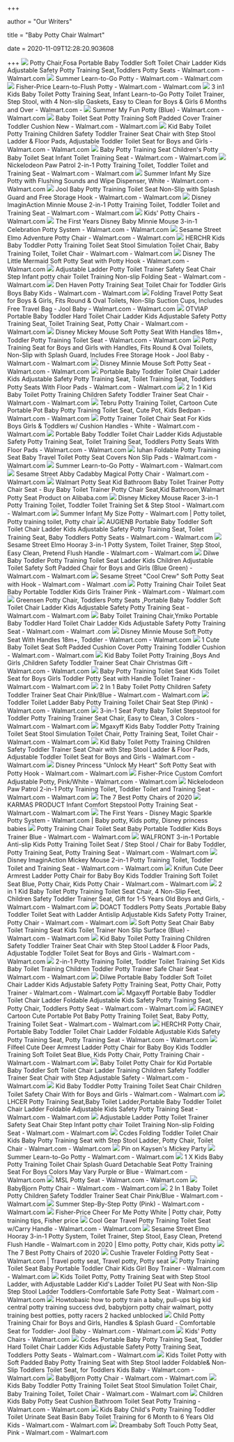 +++
        
author = "Our Writers"
        
title = "Baby Potty Chair Walmart"
        
date = 2020-11-09T12:28:20.903608
        
+++
[ ![](https://i5.walmartimages.com/asr/57dac086-796e-41e3-ac62-49c67a8c7621.b5c6cb14ee45d8426e1c8cf79f484be4.jpeg?odnWidth=612&odnHeight=612&odnBg=ffffff)](https://i5.walmartimages.com/asr/57dac086-796e-41e3-ac62-49c67a8c7621.b5c6cb14ee45d8426e1c8cf79f484be4.jpeg?odnWidth=612&odnHeight=612&odnBg=ffffff) Potty Chair,Fosa Portable Baby Toddler Soft Toilet Chair Ladder Kids  Adjustable Safety Potty Training Seat,Toddlers Potty Seats - Walmart.com -  Walmart.com
[ ![](https://i5.walmartimages.com/asr/b410a325-61c8-41f8-b576-f125e9fad454_1.d53d59dd34bf51ea0b1fe1ab61061a94.jpeg)](https://i5.walmartimages.com/asr/b410a325-61c8-41f8-b576-f125e9fad454_1.d53d59dd34bf51ea0b1fe1ab61061a94.jpeg) Summer Learn-to-Go Potty - Walmart.com - Walmart.com
[ ![](https://i5.walmartimages.com/asr/216ff160-6033-4f3d-9392-3820b4ca3ff2_1.07785a408d8f1813b451944ab60cf23f.jpeg?odnWidth=612&odnHeight=612&odnBg=ffffff)](https://i5.walmartimages.com/asr/216ff160-6033-4f3d-9392-3820b4ca3ff2_1.07785a408d8f1813b451944ab60cf23f.jpeg?odnWidth=612&odnHeight=612&odnBg=ffffff) Fisher-Price Learn-to-Flush Potty - Walmart.com - Walmart.com
[ ![](https://i5.walmartimages.com/asr/945343bc-c7cb-464d-9521-54e132b8a1cf.99b173005c0e2371b19b9b808b793a68.jpeg?odnWidth=612&odnHeight=612&odnBg=ffffff)](https://i5.walmartimages.com/asr/945343bc-c7cb-464d-9521-54e132b8a1cf.99b173005c0e2371b19b9b808b793a68.jpeg?odnWidth=612&odnHeight=612&odnBg=ffffff) 3 in1 Kids Baby Toilet Potty Training Seat, Infant Learn-to-Go Potty Toilet  Trainer, Step Stool, with 4 Non-slip Gaskets, Easy to Clean for Boys &  Girls 6 Months and Over - Walmart.com -
[ ![](https://i5.walmartimages.com/asr/05291a21-2f57-4e6c-b819-94dd765cbfef_1.b294d3f00780a30c6b8e914b8bdfb282.jpeg?odnWidth=612&odnHeight=612&odnBg=ffffff)](https://i5.walmartimages.com/asr/05291a21-2f57-4e6c-b819-94dd765cbfef_1.b294d3f00780a30c6b8e914b8bdfb282.jpeg?odnWidth=612&odnHeight=612&odnBg=ffffff) Summer My Fun Potty (Blue) - Walmart.com - Walmart.com
[ ![](https://i5.walmartimages.com/asr/79fa542e-eaca-4124-9358-3272934cde65_1.87a489b0d7ee31c034b4364cf3a15c12.jpeg)](https://i5.walmartimages.com/asr/79fa542e-eaca-4124-9358-3272934cde65_1.87a489b0d7ee31c034b4364cf3a15c12.jpeg) Baby Toilet Seat Potty Training Soft Padded Cover Trainer Toddler Cushion  New - Walmart.com - Walmart.com
[ ![](https://i5.walmartimages.com/asr/29616dfe-fe68-44fa-8192-481422cae4d9_1.fffaa58fb8758fea3f0e34649f342b60.jpeg?odnWidth=612&odnHeight=612&odnBg=ffffff)](https://i5.walmartimages.com/asr/29616dfe-fe68-44fa-8192-481422cae4d9_1.fffaa58fb8758fea3f0e34649f342b60.jpeg?odnWidth=612&odnHeight=612&odnBg=ffffff) Kid Baby Toilet Potty Training Children Safety Toddler Trainer Seat Chair  with Step Stool Ladder & Floor Pads, Adjustable Toddler Toilet Seat for  Boys and Girls - Walmart.com - Walmart.com
[ ![](https://i5.walmartimages.com/asr/f77e1108-4c3d-42c6-8424-fd8854c3edd5.925c6628179f7addc4736f4595aeae96.jpeg?odnWidth=612&odnHeight=612&odnBg=ffffff)](https://i5.walmartimages.com/asr/f77e1108-4c3d-42c6-8424-fd8854c3edd5.925c6628179f7addc4736f4595aeae96.jpeg?odnWidth=612&odnHeight=612&odnBg=ffffff) Baby Potty Training Seat Children's Potty Baby Toilet Seat Infant Toilet  Training Seat - Walmart.com - Walmart.com
[ ![](https://i5.walmartimages.com/asr/ed14d101-de65-457a-a4e4-65a4502d40e8_1.22098beedb43d7e447df70edf7942118.jpeg)](https://i5.walmartimages.com/asr/ed14d101-de65-457a-a4e4-65a4502d40e8_1.22098beedb43d7e447df70edf7942118.jpeg) Nickelodeon Paw Patrol 2-in-1 Potty Training Toilet, Toddler Toilet and  Training Seat - Walmart.com - Walmart.com
[ ![](https://i5.walmartimages.com/asr/932da55b-8fd0-4be9-8d6c-f04a411410db_1.84191475f1480756eec2ca476393c94a.jpeg?odnWidth=612&odnHeight=612&odnBg=ffffff)](https://i5.walmartimages.com/asr/932da55b-8fd0-4be9-8d6c-f04a411410db_1.84191475f1480756eec2ca476393c94a.jpeg?odnWidth=612&odnHeight=612&odnBg=ffffff) Summer Infant My Size Potty with Flushing Sounds and Wipe Dispenser, White  - Walmart.com - Walmart.com
[ ![](https://i5.walmartimages.com/asr/674fbd26-4c2e-4d14-88b9-c334680c54dd_1.7f5f1a8cf70196fff5b0f63d571314d1.jpeg)](https://i5.walmartimages.com/asr/674fbd26-4c2e-4d14-88b9-c334680c54dd_1.7f5f1a8cf70196fff5b0f63d571314d1.jpeg) Jool Baby Potty Training Toilet Seat Non-Slip with Splash Guard and Free  Storage Hook - Walmart.com - Walmart.com
[ ![](https://i5.walmartimages.com/asr/09a6e876-98a8-4e67-af77-5d5103bb5dd0_1.4439dc19659bde277d3853760f4c412f.jpeg)](https://i5.walmartimages.com/asr/09a6e876-98a8-4e67-af77-5d5103bb5dd0_1.4439dc19659bde277d3853760f4c412f.jpeg) Disney ImaginAction Minnie Mouse 2-in-1 Potty Training Toilet, Toddler  Toilet and Training Seat - Walmart.com - Walmart.com
[ ![](https://i5.walmartimages.com/asr/d63029f4-70a4-493c-98b6-0a827350c7ae_1.25e691b0a7ad2dcfe9de1609cef8f404.jpeg)](https://i5.walmartimages.com/asr/d63029f4-70a4-493c-98b6-0a827350c7ae_1.25e691b0a7ad2dcfe9de1609cef8f404.jpeg) Kids' Potty Chairs - Walmart.com
[ ![](https://i5.walmartimages.com/asr/ce0d9b71-9a0d-45e1-ad0e-2413577868a5_1.0e4b4f3fb6ef9f55e1f5049b53976498.jpeg)](https://i5.walmartimages.com/asr/ce0d9b71-9a0d-45e1-ad0e-2413577868a5_1.0e4b4f3fb6ef9f55e1f5049b53976498.jpeg) The First Years Disney Baby Minnie Mouse 3-in-1 Celebration Potty System -  Walmart.com - Walmart.com
[ ![](https://i5.walmartimages.com/asr/5fe35fad-3035-4843-bf0b-926a3f8aff78_1.7b9a73c4982c418123310e116d762fb9.jpeg?odnWidth=612&odnHeight=612&odnBg=ffffff)](https://i5.walmartimages.com/asr/5fe35fad-3035-4843-bf0b-926a3f8aff78_1.7b9a73c4982c418123310e116d762fb9.jpeg?odnWidth=612&odnHeight=612&odnBg=ffffff) Sesame Street Elmo Adventure Potty Chair - Walmart.com - Walmart.com
[ ![](https://i5.walmartimages.com/asr/c212383e-62dc-4957-9e7a-9b17c8d47fe5_1.32ab81281283fb2fc1f9ea6813491cbe.jpeg?odnWidth=612&odnHeight=612&odnBg=ffffff)](https://i5.walmartimages.com/asr/c212383e-62dc-4957-9e7a-9b17c8d47fe5_1.32ab81281283fb2fc1f9ea6813491cbe.jpeg?odnWidth=612&odnHeight=612&odnBg=ffffff) HERCHR Kids Baby Toddler Potty Training Toilet Seat Stool Simulation Toilet  Chair, Baby Training Toilet, Toilet Chair - Walmart.com - Walmart.com
[ ![](https://i5.walmartimages.com/asr/b9dcccb5-0403-4b4d-9fcd-cc28da8d5866_1.27c6ff7f427cefdc3070f6c49198f42d.jpeg)](https://i5.walmartimages.com/asr/b9dcccb5-0403-4b4d-9fcd-cc28da8d5866_1.27c6ff7f427cefdc3070f6c49198f42d.jpeg) Disney The Little Mermaid Soft Potty Seat with Potty Hook - Walmart.com -  Walmart.com
[ ![](https://i5.walmartimages.com/asr/1c22815e-1143-4738-a211-18e13ca8da93_1.12e1b3ea980f18048859a0c4accf6113.jpeg?odnWidth=612&odnHeight=612&odnBg=ffffff)](https://i5.walmartimages.com/asr/1c22815e-1143-4738-a211-18e13ca8da93_1.12e1b3ea980f18048859a0c4accf6113.jpeg?odnWidth=612&odnHeight=612&odnBg=ffffff) Adjustable Ladder Potty Toilet Trainer Safety Seat Chair Step Infant potty  chair Toilet Training Non-slip Folding Seat - Walmart.com - Walmart.com
[ ![](https://i5.walmartimages.com/asr/e52fac58-b868-4bdf-940d-5a073f583ffe_1.cd53acb56c1de7241c24fb5871952688.jpeg)](https://i5.walmartimages.com/asr/e52fac58-b868-4bdf-940d-5a073f583ffe_1.cd53acb56c1de7241c24fb5871952688.jpeg) Den Haven Potty Training Seat Toilet Chair for Toddler Girls Boys Baby Kids  - Walmart.com - Walmart.com
[ ![](https://i5.walmartimages.com/asr/d601482b-505e-4d03-96d5-2c9477900cc7.e24ff7c7f376eeef2dfe5c534db2b020.jpeg?odnWidth=612&odnHeight=612&odnBg=ffffff)](https://i5.walmartimages.com/asr/d601482b-505e-4d03-96d5-2c9477900cc7.e24ff7c7f376eeef2dfe5c534db2b020.jpeg?odnWidth=612&odnHeight=612&odnBg=ffffff) Folding Travel Potty Seat for Boys & Girls, Fits Round & Oval Toilets,  Non-Slip Suction Cups, Includes Free Travel Bag - Jool Baby - Walmart.com -  Walmart.com
[ ![](https://i5.walmartimages.com/asr/6418057b-4151-4bb8-9c8d-cf113412747b_1.ac53a3711f0b70a5b55ea7ae8c6e2c45.jpeg?odnWidth=612&odnHeight=612&odnBg=ffffff)](https://i5.walmartimages.com/asr/6418057b-4151-4bb8-9c8d-cf113412747b_1.ac53a3711f0b70a5b55ea7ae8c6e2c45.jpeg?odnWidth=612&odnHeight=612&odnBg=ffffff) OTVIAP Portable Baby Toddler Hard Toilet Chair Ladder Kids Adjustable  Safety Potty Training Seat, Toilet Training Seat, Potty Chair - Walmart.com  - Walmart.com
[ ![](https://i5.walmartimages.com/asr/39f05865-f998-4cb0-bfb8-ddce7112989f_1.ae85a987f22ee34365d2689466b843e0.jpeg?odnWidth=612&odnHeight=612&odnBg=ffffff)](https://i5.walmartimages.com/asr/39f05865-f998-4cb0-bfb8-ddce7112989f_1.ae85a987f22ee34365d2689466b843e0.jpeg?odnWidth=612&odnHeight=612&odnBg=ffffff) Disney Mickey Mouse Soft Potty Seat With Handles 18m+, Toddler Potty  Training Toilet Seat - Walmart.com - Walmart.com
[ ![](https://i5.walmartimages.com/asr/b9703b33-2a66-43a9-acb4-c8b50782697c_1.7604ed6c3cea11747fdf2f89eaa383d6.jpeg?odnWidth=612&odnHeight=612&odnBg=ffffff)](https://i5.walmartimages.com/asr/b9703b33-2a66-43a9-acb4-c8b50782697c_1.7604ed6c3cea11747fdf2f89eaa383d6.jpeg?odnWidth=612&odnHeight=612&odnBg=ffffff) Potty Training Seat for Boys and Girls with Handles, Fits Round & Oval  Toilets, Non-Slip with Splash Guard, Includes Free Storage Hook - Jool Baby  - Walmart.com - Walmart.com
[ ![](https://i5.walmartimages.com/asr/0ce34dd6-18b3-4878-8faf-8320ec384cef_1.8307b0ef79c5462e528569f21b16c659.jpeg)](https://i5.walmartimages.com/asr/0ce34dd6-18b3-4878-8faf-8320ec384cef_1.8307b0ef79c5462e528569f21b16c659.jpeg) Disney Minnie Mouse Soft Potty Seat - Walmart.com - Walmart.com
[ ![](https://i5.walmartimages.com/asr/d0a1acbd-f4e6-4531-94a3-cc59e957ddf2_1.9ed8951f8a58e5cd5642f316f57aa3c1.jpeg?odnWidth=612&odnHeight=612&odnBg=ffffff)](https://i5.walmartimages.com/asr/d0a1acbd-f4e6-4531-94a3-cc59e957ddf2_1.9ed8951f8a58e5cd5642f316f57aa3c1.jpeg?odnWidth=612&odnHeight=612&odnBg=ffffff) Portable Baby Toddler Toilet Chair Ladder Kids Adjustable Safety Potty  Training Seat, Toilet Training Seat, Toddlers Potty Seats With Floor Pads -  Walmart.com - Walmart.com
[ ![](https://i5.walmartimages.com/asr/be5fe8d1-d75c-4a84-be56-b4b03f4362a3_1.edbced1b55dbea3c5bb8e78e51ecf443.jpeg?odnWidth=612&odnHeight=612&odnBg=ffffff)](https://i5.walmartimages.com/asr/be5fe8d1-d75c-4a84-be56-b4b03f4362a3_1.edbced1b55dbea3c5bb8e78e51ecf443.jpeg?odnWidth=612&odnHeight=612&odnBg=ffffff) 2 In 1 Kid Baby Toilet Potty Training Children Safety Toddler Trainer Seat  Chair - Walmart.com - Walmart.com
[ ![](https://i5.walmartimages.com/asr/e067022a-1656-4b4d-a91c-b9f232642db5_1.16707ef0d5fd88134b6bc89e4db2ee48.jpeg?odnWidth=612&odnHeight=612&odnBg=ffffff)](https://i5.walmartimages.com/asr/e067022a-1656-4b4d-a91c-b9f232642db5_1.16707ef0d5fd88134b6bc89e4db2ee48.jpeg?odnWidth=612&odnHeight=612&odnBg=ffffff) Tebru Potty Training Toilet, Cartoon Cute Portable Pot Baby Potty Training Toilet  Seat, Cute Pot, Kids Bedpan - Walmart.com - Walmart.com
[ ![](https://i5.walmartimages.com/asr/ee30cb12-aded-4287-8d57-427f7c8aa9d5_1.bc47bab95ec39224356ca87665329f64.jpeg?odnWidth=612&odnHeight=612&odnBg=ffffff)](https://i5.walmartimages.com/asr/ee30cb12-aded-4287-8d57-427f7c8aa9d5_1.bc47bab95ec39224356ca87665329f64.jpeg?odnWidth=612&odnHeight=612&odnBg=ffffff) Potty Trainer Toilet Chair Seat For Kids Boys Girls & Toddlers w/ Cushion  Handles - White - Walmart.com - Walmart.com
[ ![](https://i5.walmartimages.com/asr/fae61604-cf74-4527-8259-6c95af105c17_1.dad575d06681b3b2e0d76279d73c200b.jpeg?odnWidth=612&odnHeight=612&odnBg=ffffff)](https://i5.walmartimages.com/asr/fae61604-cf74-4527-8259-6c95af105c17_1.dad575d06681b3b2e0d76279d73c200b.jpeg?odnWidth=612&odnHeight=612&odnBg=ffffff) Portable Baby Toddler Toilet Chair Ladder Kids Adjustable Safety Potty  Training Seat, Toilet Training Seat, Toddlers Potty Seats With Floor Pads -  Walmart.com - Walmart.com
[ ![](https://i5.walmartimages.com/asr/feeb523f-245b-4574-bb3b-db67e201ca53_1.5e3cea02287a831e1c506ca070f3f44d.jpeg?odnWidth=450&odnHeight=450&odnBg=ffffff)](https://i5.walmartimages.com/asr/feeb523f-245b-4574-bb3b-db67e201ca53_1.5e3cea02287a831e1c506ca070f3f44d.jpeg?odnWidth=450&odnHeight=450&odnBg=ffffff) Iuhan Foldable Potty Training Seat Baby Travel Toilet Potty Seat Covers Non  Slip Pads - Walmart.com - Walmart.com
[ ![](https://i5.walmartimages.com/asr/8e7d1c29-8311-4ee9-a108-65afdc1bd23a_1.492e842bf81a35f496300466daf8fb1b.jpeg)](https://i5.walmartimages.com/asr/8e7d1c29-8311-4ee9-a108-65afdc1bd23a_1.492e842bf81a35f496300466daf8fb1b.jpeg) Summer Learn-to-Go Potty - Walmart.com - Walmart.com
[ ![](https://i5.walmartimages.com/asr/ed7a9083-92cf-42a7-abac-88e69d2c22c0_1.77ab9e2e6b9d8394506deb442af11c2c.jpeg?odnWidth=612&odnHeight=612&odnBg=ffffff)](https://i5.walmartimages.com/asr/ed7a9083-92cf-42a7-abac-88e69d2c22c0_1.77ab9e2e6b9d8394506deb442af11c2c.jpeg?odnWidth=612&odnHeight=612&odnBg=ffffff) Sesame Street Abby Cadabby Magical Potty Chair - Walmart.com - Walmart.com
[ ![](https://sc02.alicdn.com/kf/HTB1h6JEAN9YBuNjy0Ffq6xIsVXai.jpg_350x350.jpg)](https://sc02.alicdn.com/kf/HTB1h6JEAN9YBuNjy0Ffq6xIsVXai.jpg_350x350.jpg) Walmart Potty Seat Kid Bathroom Baby Toilet Trainer Potty Chair Seat - Buy Baby  Toilet Trainer Potty Chair Seat,Kid Bathroom,Walmart Potty Seat Product on  Alibaba.com
[ ![](https://i5.walmartimages.com/asr/d36744c4-1678-4548-9e50-e9180012e05d_1.1867b6c133c5e5c9faf71509e2539631.jpeg)](https://i5.walmartimages.com/asr/d36744c4-1678-4548-9e50-e9180012e05d_1.1867b6c133c5e5c9faf71509e2539631.jpeg) Disney Mickey Mouse Racer 3-in-1 Potty Training Toilet, Toddler Toilet  Training Set & Step Stool - Walmart.com - Walmart.com
[ ![](https://i.pinimg.com/originals/ac/76/3b/ac763bb7f5bc5f3ec43633fd33c86118.jpg)](https://i.pinimg.com/originals/ac/76/3b/ac763bb7f5bc5f3ec43633fd33c86118.jpg) Summer Infant My Size Potty - Walmart.com | Potty toilet, Potty training  toilet, Potty chair
[ ![](https://i5.walmartimages.com/asr/5a1750ec-7f23-406f-af5b-e94e793911f6_1.1736eaa41457dc400bc63ebc36714bec.jpeg?odnWidth=612&odnHeight=612&odnBg=ffffff)](https://i5.walmartimages.com/asr/5a1750ec-7f23-406f-af5b-e94e793911f6_1.1736eaa41457dc400bc63ebc36714bec.jpeg?odnWidth=612&odnHeight=612&odnBg=ffffff) AUGIENB Portable Baby Toddler Soft Toilet Chair Ladder Kids Adjustable  Safety Potty Training Seat, Toilet Training Seat, Baby Toddlers Potty Seats  - Walmart.com - Walmart.com
[ ![](https://i5.walmartimages.com/asr/51980d94-4118-428b-afb3-7a24cc049f00.0823f2e64867caa2be14a257e8b7bc73.jpeg?odnWidth=612&odnHeight=612&odnBg=ffffff)](https://i5.walmartimages.com/asr/51980d94-4118-428b-afb3-7a24cc049f00.0823f2e64867caa2be14a257e8b7bc73.jpeg?odnWidth=612&odnHeight=612&odnBg=ffffff) Sesame Street Elmo Hooray 3-in-1 Potty System, Toilet Trainer, Step Stool,  Easy Clean, Pretend Flush Handle - Walmart.com - Walmart.com
[ ![](https://i5.walmartimages.com/asr/9f89a0b3-12b6-419f-9ea8-df385c97549f_1.36f53a08c493eeb22bb33603ac8ba06f.jpeg?odnWidth=612&odnHeight=612&odnBg=ffffff)](https://i5.walmartimages.com/asr/9f89a0b3-12b6-419f-9ea8-df385c97549f_1.36f53a08c493eeb22bb33603ac8ba06f.jpeg?odnWidth=612&odnHeight=612&odnBg=ffffff) Dilwe Baby Toddler Potty Training Toilet Seat Ladder Kids Children  Adjustable Toilet Safety Soft Padded Chair for Boys and Girls (Blue Green)  - Walmart.com - Walmart.com
[ ![](https://i5.walmartimages.com/asr/607a4092-6454-4459-9178-7b5e931cbb83_1.3922205f0e33b100eaacd14de438d870.jpeg)](https://i5.walmartimages.com/asr/607a4092-6454-4459-9178-7b5e931cbb83_1.3922205f0e33b100eaacd14de438d870.jpeg) Sesame Street "Cool Crew" Soft Potty Seat with Hook - Walmart.com - Walmart .com
[ ![](https://i5.walmartimages.com/asr/9444bfb6-d236-44f9-86e6-303cc2672d12.c81cd559bc8a075e9a5733e1b02be848.jpeg?odnWidth=612&odnHeight=612&odnBg=ffffff)](https://i5.walmartimages.com/asr/9444bfb6-d236-44f9-86e6-303cc2672d12.c81cd559bc8a075e9a5733e1b02be848.jpeg?odnWidth=612&odnHeight=612&odnBg=ffffff) Potty Training Chair Toilet Seat Baby Portable Toddler Kids Girls Trainer  Pink - Walmart.com - Walmart.com
[ ![](https://i5.walmartimages.com/asr/fed1959d-5c45-4c9d-9980-739988178b91_1.1f1c68c7f952a13143ea1d9a5b746d64.jpeg?odnWidth=612&odnHeight=612&odnBg=ffffff)](https://i5.walmartimages.com/asr/fed1959d-5c45-4c9d-9980-739988178b91_1.1f1c68c7f952a13143ea1d9a5b746d64.jpeg?odnWidth=612&odnHeight=612&odnBg=ffffff) Greensen Potty Chair, Toddlers Potty Seats ,Portable Baby Toddler Soft Toilet  Chair Ladder Kids Adjustable Safety Potty Training Seat - Walmart.com -  Walmart.com
[ ![](https://i5.walmartimages.com/asr/7b67a533-894c-49fa-84e7-a6932f575bcb_1.33e0aa459abc2e094fed837cc9aae258.jpeg?odnWidth=612&odnHeight=612&odnBg=ffffff)](https://i5.walmartimages.com/asr/7b67a533-894c-49fa-84e7-a6932f575bcb_1.33e0aa459abc2e094fed837cc9aae258.jpeg?odnWidth=612&odnHeight=612&odnBg=ffffff) Baby Toilet Training Chair,Ymiko Portable Baby Toddler Hard Toilet Chair  Ladder Kids Adjustable Safety Potty Training Seat - Walmart.com - Walmart .com
[ ![](https://i5.walmartimages.com/asr/09d50612-2657-417b-9d35-7d8f42636dc8_1.1c71368b25be436e118875dffdc11754.jpeg?odnWidth=612&odnHeight=612&odnBg=ffffff)](https://i5.walmartimages.com/asr/09d50612-2657-417b-9d35-7d8f42636dc8_1.1c71368b25be436e118875dffdc11754.jpeg?odnWidth=612&odnHeight=612&odnBg=ffffff) Disney Minnie Mouse Soft Potty Seat With Handles 18m+, Toddler - Walmart.com  - Walmart.com
[ ![](https://i5.walmartimages.com/asr/101407e9-8008-4136-9fb3-65a3e1a039ed.8345da0a31a64cd0f3eb1cbec60e03d4.jpeg?odnWidth=612&odnHeight=612&odnBg=ffffff)](https://i5.walmartimages.com/asr/101407e9-8008-4136-9fb3-65a3e1a039ed.8345da0a31a64cd0f3eb1cbec60e03d4.jpeg?odnWidth=612&odnHeight=612&odnBg=ffffff) 1 Cute Baby Toilet Seat Soft Padded Cushion Cover Potty Training Toddler  Cushion - Walmart.com - Walmart.com
[ ![](https://i5.walmartimages.com/asr/bfdd51b7-fa5e-4f57-ac58-852826443665.fb281baf60be966ed97dc945f48a1067.jpeg?odnWidth=612&odnHeight=612&odnBg=ffffff)](https://i5.walmartimages.com/asr/bfdd51b7-fa5e-4f57-ac58-852826443665.fb281baf60be966ed97dc945f48a1067.jpeg?odnWidth=612&odnHeight=612&odnBg=ffffff) Kid Baby Toilet Potty Training ,Boys And Girls ,Children Safety Toddler  Trainer Seat Chair Christmas Gift - Walmart.com - Walmart.com
[ ![](https://i5.walmartimages.com/asr/51c9171b-c7c3-4614-84d1-fc82e35496a6.f4593ade1c6ade51ef361d74da752167.jpeg?odnWidth=612&odnHeight=612&odnBg=ffffff)](https://i5.walmartimages.com/asr/51c9171b-c7c3-4614-84d1-fc82e35496a6.f4593ade1c6ade51ef361d74da752167.jpeg?odnWidth=612&odnHeight=612&odnBg=ffffff) Baby Potty Training Toilet Seat Kids Toilet Seat for Boys Girls Toddler Potty  Seat with Handle Toilet Trainer - Walmart.com - Walmart.com
[ ![](https://i5.walmartimages.com/asr/b8a23391-599b-40c8-830b-03b925701ed4_1.0777c1eac704f762399c4efc610e8ff6.jpeg)](https://i5.walmartimages.com/asr/b8a23391-599b-40c8-830b-03b925701ed4_1.0777c1eac704f762399c4efc610e8ff6.jpeg) 2 In 1 Baby Toilet Potty Children Safety Toddler Trainer Seat Chair  Pink/Blue - Walmart.com - Walmart.com
[ ![](https://i5.walmartimages.com/asr/d8d225c0-4ae7-40ce-82d1-1fd64613090a_1.1fe1fd3cf125b5090dc354958cf95b30.jpeg?odnWidth=612&odnHeight=612&odnBg=ffffff)](https://i5.walmartimages.com/asr/d8d225c0-4ae7-40ce-82d1-1fd64613090a_1.1fe1fd3cf125b5090dc354958cf95b30.jpeg?odnWidth=612&odnHeight=612&odnBg=ffffff) Toddler Toilet Ladder Baby Potty Training Toilet Chair Seat Step (Pink) -  Walmart.com - Walmart.com
[ ![](https://i5.walmartimages.com/asr/b6482725-b74b-4c27-918f-e1ea8601fd27.823fd042097ef122ad1141e26085fbfe.jpeg?odnWidth=612&odnHeight=612&odnBg=ffffff)](https://i5.walmartimages.com/asr/b6482725-b74b-4c27-918f-e1ea8601fd27.823fd042097ef122ad1141e26085fbfe.jpeg?odnWidth=612&odnHeight=612&odnBg=ffffff) 3-in-1 Seat Potty Baby Toilet Stepstool for Toddler Potty Training Trainer Seat  Chair, Easy to Clean, 3 Colors - Walmart.com - Walmart.com
[ ![](https://i5.walmartimages.com/asr/8830e89c-7d20-484f-a8af-ea6354aa3562_1.677674d666587a6d4f80612aae7820d6.jpeg?odnWidth=612&odnHeight=612&odnBg=ffffff)](https://i5.walmartimages.com/asr/8830e89c-7d20-484f-a8af-ea6354aa3562_1.677674d666587a6d4f80612aae7820d6.jpeg?odnWidth=612&odnHeight=612&odnBg=ffffff) Mgaxyff Kids Baby Toddler Potty Training Toilet Seat Stool Simulation Toilet  Chair, Potty Training Seat, Toilet Chair - Walmart.com - Walmart.com
[ ![](https://i5.walmartimages.com/asr/3a475b33-af0d-435c-870a-52b90eda2a1a.526265bd89f7bb43cc75ec043d8d6341.jpeg?odnWidth=612&odnHeight=612&odnBg=ffffff)](https://i5.walmartimages.com/asr/3a475b33-af0d-435c-870a-52b90eda2a1a.526265bd89f7bb43cc75ec043d8d6341.jpeg?odnWidth=612&odnHeight=612&odnBg=ffffff) Kid Baby Toilet Potty Training Children Safety Toddler Trainer Seat Chair  with Step Stool Ladder & Floor Pads, Adjustable Toddler Toilet Seat for  Boys and Girls - Walmart.com - Walmart.com
[ ![](https://i5.walmartimages.com/asr/b4ce28e0-51e5-4718-918f-6054b73b55d0_1.1997fffee69b0b905b3c1727ccfc74cf.jpeg?odnWidth=612&odnHeight=612&odnBg=ffffff)](https://i5.walmartimages.com/asr/b4ce28e0-51e5-4718-918f-6054b73b55d0_1.1997fffee69b0b905b3c1727ccfc74cf.jpeg?odnWidth=612&odnHeight=612&odnBg=ffffff) Disney Princess "Unlock My Heart" Soft Potty Seat with Potty Hook - Walmart.com  - Walmart.com
[ ![](https://i5.walmartimages.com/asr/c4824d08-3289-479d-9ed8-4b2654f668dd_1.ba2b4221bf48ff16e69988f94c136510.jpeg)](https://i5.walmartimages.com/asr/c4824d08-3289-479d-9ed8-4b2654f668dd_1.ba2b4221bf48ff16e69988f94c136510.jpeg) Fisher-Price Custom Comfort Adjustable Potty, Pink/White - Walmart.com -  Walmart.com
[ ![](https://i5.walmartimages.com/asr/5129de08-ef1a-486c-9d5b-384be7ec6e94_1.fceb592e2a3e5897afba515618a9a008.jpeg)](https://i5.walmartimages.com/asr/5129de08-ef1a-486c-9d5b-384be7ec6e94_1.fceb592e2a3e5897afba515618a9a008.jpeg) Nickelodeon Paw Patrol 2-in-1 Potty Training Toilet, Toddler Toilet and  Training Seat - Walmart.com - Walmart.com
[ ![](https://www.verywellfamily.com/thmb/BpRlHC2tRn192VuXxBPDgLd_Nck=/1500x1325/filters:no_upscale():max_bytes(150000):strip_icc()/Fisher-PriceLearn-to-FlushPotty-5b88374b46e0fb00256ad7cc.jpg)](https://www.verywellfamily.com/thmb/BpRlHC2tRn192VuXxBPDgLd_Nck=/1500x1325/filters:no_upscale():max_bytes(150000):strip_icc()/Fisher-PriceLearn-to-FlushPotty-5b88374b46e0fb00256ad7cc.jpg) The 7 Best Potty Chairs of 2020
[ ![](https://i5.walmartimages.com/asr/cb439160-c07f-490c-88c9-18b5275785b9_1.ef06f686f4c835dc895736d9557fe6d0.jpeg?odnWidth=612&odnHeight=612&odnBg=ffffff)](https://i5.walmartimages.com/asr/cb439160-c07f-490c-88c9-18b5275785b9_1.ef06f686f4c835dc895736d9557fe6d0.jpeg?odnWidth=612&odnHeight=612&odnBg=ffffff) KARMAS PRODUCT Infant Comfort Stepstool Potty Training Seat - Walmart.com -  Walmart.com
[ ![](https://i.pinimg.com/originals/b7/85/c7/b785c7fe9a3dbc3353fc45b750fe90c7.jpg)](https://i.pinimg.com/originals/b7/85/c7/b785c7fe9a3dbc3353fc45b750fe90c7.jpg) The First Years - Disney Magic Sparkle Potty System - Walmart.com | Baby  potty, Kids potty, Disney princess babies
[ ![](https://i5.walmartimages.com/asr/91a13b59-c13d-42f8-90d1-163947260e1e.0dd03aba22d815dee50cd09ff871af32.jpeg?odnWidth=612&odnHeight=612&odnBg=ffffff)](https://i5.walmartimages.com/asr/91a13b59-c13d-42f8-90d1-163947260e1e.0dd03aba22d815dee50cd09ff871af32.jpeg?odnWidth=612&odnHeight=612&odnBg=ffffff) Potty Training Chair Toilet Seat Baby Portable Toddler Kids Boys Trainer  Blue - Walmart.com - Walmart.com
[ ![](https://i5.walmartimages.com/asr/7a311ab7-4222-451e-bbba-2fbb49dd7211_1.c378c4114cd2e43184e15c09aa7546f1.jpeg?odnWidth=612&odnHeight=612&odnBg=ffffff)](https://i5.walmartimages.com/asr/7a311ab7-4222-451e-bbba-2fbb49dd7211_1.c378c4114cd2e43184e15c09aa7546f1.jpeg?odnWidth=612&odnHeight=612&odnBg=ffffff) WALFRONT 3-in-1 Portable Anti-slip Kids Potty Training Toilet Seat / Step  Stool / Chair for Baby Toddler, Potty Training Seat, Potty Training Seat -  Walmart.com - Walmart.com
[ ![](https://i5.walmartimages.com/asr/2cb31f40-ca46-495b-baed-e26d3c79d7f2_1.52ce8bedc129c1f5406acc631f01ab9e.jpeg?odnWidth=612&odnHeight=612&odnBg=ffffff)](https://i5.walmartimages.com/asr/2cb31f40-ca46-495b-baed-e26d3c79d7f2_1.52ce8bedc129c1f5406acc631f01ab9e.jpeg?odnWidth=612&odnHeight=612&odnBg=ffffff) Disney ImaginAction Mickey Mouse 2-in-1 Potty Training Toilet, Toddler  Toilet and Training Seat - Walmart.com - Walmart.com
[ ![](https://i5.walmartimages.com/asr/424b4d6b-12dc-448b-b3ff-926d86bef7f4_1.fefdab54f966b459d12d723a3a89f195.jpeg?odnWidth=612&odnHeight=612&odnBg=ffffff)](https://i5.walmartimages.com/asr/424b4d6b-12dc-448b-b3ff-926d86bef7f4_1.fefdab54f966b459d12d723a3a89f195.jpeg?odnWidth=612&odnHeight=612&odnBg=ffffff) Knifun Cute Deer Armrest Ladder Potty Chair for Baby Boy Kids Toddler  Training Soft Toilet Seat Blue, Potty Chair, Kids Potty Chair - Walmart.com  - Walmart.com
[ ![](https://i5.walmartimages.com/asr/6676c595-9f61-4430-a678-ebcdf71c39d1.a86c29f77bdf6ff710237e9b98dd140e.jpeg?odnWidth=612&odnHeight=612&odnBg=ffffff)](https://i5.walmartimages.com/asr/6676c595-9f61-4430-a678-ebcdf71c39d1.a86c29f77bdf6ff710237e9b98dd140e.jpeg?odnWidth=612&odnHeight=612&odnBg=ffffff) 2 in 1 Kid Baby Toilet Potty Training Toilet Seat Chair, 4 Non-Slip Feet,  Children Safety Toddler Trainer Seat, Gift for 1-5 Years Old Boys and  Girls, - Walmart.com - Walmart.com
[ ![](https://i5.walmartimages.com/asr/3f0b4b6a-66c2-4c83-be3e-aaf3f8c29bd7_1.2e8c2184131aa9f6c32af7e59278c28f.jpeg?odnWidth=612&odnHeight=612&odnBg=ffffff)](https://i5.walmartimages.com/asr/3f0b4b6a-66c2-4c83-be3e-aaf3f8c29bd7_1.2e8c2184131aa9f6c32af7e59278c28f.jpeg?odnWidth=612&odnHeight=612&odnBg=ffffff) DOACT Toddlers Potty Seats ,Portable Baby Toddler Toilet Seat with Ladder  Antislip Adjustable Kids Safety Potty Trainer, Potty Chair - Walmart.com -  Walmart.com
[ ![](https://i5.walmartimages.com/asr/cd76104a-8a2d-40f8-b715-a0f9b81501c3_1.f27a6242e98d9d758eac0d3cb521c3fe.jpeg?odnWidth=612&odnHeight=612&odnBg=ffffff)](https://i5.walmartimages.com/asr/cd76104a-8a2d-40f8-b715-a0f9b81501c3_1.f27a6242e98d9d758eac0d3cb521c3fe.jpeg?odnWidth=612&odnHeight=612&odnBg=ffffff) Soft Potty Seat Chair Baby Toilet Training Seat Kids Toilet Trainer Non  Slip Surface (Blue) - Walmart.com - Walmart.com
[ ![](https://i5.walmartimages.com/asr/27ed9dc6-67cf-4145-883f-0c59cef255cf.d7ed5d53a6aee01c8b67d97694f1bdf9.jpeg?odnWidth=612&odnHeight=612&odnBg=ffffff)](https://i5.walmartimages.com/asr/27ed9dc6-67cf-4145-883f-0c59cef255cf.d7ed5d53a6aee01c8b67d97694f1bdf9.jpeg?odnWidth=612&odnHeight=612&odnBg=ffffff) Kid Baby Toilet Potty Training Children Safety Toddler Trainer Seat Chair  with Step Stool Ladder & Floor Pads, Adjustable Toddler Toilet Seat for  Boys and Girls - Walmart.com - Walmart.com
[ ![](https://i5.walmartimages.com/asr/42ae5dee-6341-4914-bb3c-e5705469dacd_1.85cd84a5c5bebe1c35d6fe5ac171be0d.jpeg?odnWidth=612&odnHeight=612&odnBg=ffffff)](https://i5.walmartimages.com/asr/42ae5dee-6341-4914-bb3c-e5705469dacd_1.85cd84a5c5bebe1c35d6fe5ac171be0d.jpeg?odnWidth=612&odnHeight=612&odnBg=ffffff) 2-in-1 Potty Training Toilet, Toddler Toilet Training Set Kids Baby Toilet  Training Children Toddler Potty Trainer Safe Chair Seat - Walmart.com -  Walmart.com
[ ![](https://i5.walmartimages.com/asr/78e343d5-969a-41c0-bd4a-763d6e9882a2_1.27dde0e57a037b1f10d9b21d0873ec85.jpeg)](https://i5.walmartimages.com/asr/78e343d5-969a-41c0-bd4a-763d6e9882a2_1.27dde0e57a037b1f10d9b21d0873ec85.jpeg) Dilwe Portable Baby Toddler Soft Toilet Chair Ladder Kids Adjustable Safety  Potty Training Seat, Potty Chair, Potty Trainer - Walmart.com - Walmart.com
[ ![](https://i5.walmartimages.com/asr/c431ed45-9756-4a59-8676-2d9e59ac41b6_1.b27899d648bf2c88a3ab2be269778d6d.jpeg?odnWidth=612&odnHeight=612&odnBg=ffffff)](https://i5.walmartimages.com/asr/c431ed45-9756-4a59-8676-2d9e59ac41b6_1.b27899d648bf2c88a3ab2be269778d6d.jpeg?odnWidth=612&odnHeight=612&odnBg=ffffff) Mgaxyff Portable Baby Toddler Toilet Chair Ladder Foldable Adjustable Kids  Safety Potty Training Seat, Potty Chair, Toddlers Potty Seat - Walmart.com  - Walmart.com
[ ![](https://i5.walmartimages.com/asr/4b73d3f6-c9e5-4d89-bb7d-06c26ba8b3be_1.63ad78e46f0eff6e5a45093c7790d422.jpeg?odnWidth=612&odnHeight=612&odnBg=ffffff)](https://i5.walmartimages.com/asr/4b73d3f6-c9e5-4d89-bb7d-06c26ba8b3be_1.63ad78e46f0eff6e5a45093c7790d422.jpeg?odnWidth=612&odnHeight=612&odnBg=ffffff) FAGINEY Cartoon Cute Portable Pot Baby Potty Training Toilet Seat, Baby  Potty, Training Toilet Seat - Walmart.com - Walmart.com
[ ![](https://i5.walmartimages.com/asr/d6751062-e600-493a-b18b-b53b4534aec0_1.23ec56153828d70c40d37a255f36b827.jpeg?odnWidth=612&odnHeight=612&odnBg=ffffff)](https://i5.walmartimages.com/asr/d6751062-e600-493a-b18b-b53b4534aec0_1.23ec56153828d70c40d37a255f36b827.jpeg?odnWidth=612&odnHeight=612&odnBg=ffffff) HERCHR Potty Chair, Portable Baby Toddler Toilet Chair Ladder Foldable  Adjustable Kids Safety Potty Training Seat, Potty Training Seat - Walmart.com  - Walmart.com
[ ![](https://i5.walmartimages.com/asr/23939391-9ff0-4044-96f7-792b503da4e0_1.701306bccaf26f5351bf0b89b48c2285.jpeg?odnWidth=612&odnHeight=612&odnBg=ffffff)](https://i5.walmartimages.com/asr/23939391-9ff0-4044-96f7-792b503da4e0_1.701306bccaf26f5351bf0b89b48c2285.jpeg?odnWidth=612&odnHeight=612&odnBg=ffffff) Filfeel Cute Deer Armrest Ladder Potty Chair for Baby Boy Kids Toddler  Training Soft Toilet Seat Blue, Kids Potty Chair, Potty Training Chair -  Walmart.com - Walmart.com
[ ![](https://i5.walmartimages.com/asr/28b89618-340d-4738-88c2-b3ee0a767482.4640545a0adfeadc54a6cbcb3da62f93.jpeg?odnWidth=612&odnHeight=612&odnBg=ffffff)](https://i5.walmartimages.com/asr/28b89618-340d-4738-88c2-b3ee0a767482.4640545a0adfeadc54a6cbcb3da62f93.jpeg?odnWidth=612&odnHeight=612&odnBg=ffffff) Baby Toilet Potty Chair for Kid Portable Baby Toddler Soft Toilet Chair  Ladder Training Children Safety Toddler Trainer Seat Chair with Step  Adjustable Safety - Walmart.com - Walmart.com
[ ![](https://i5.walmartimages.com/asr/82072765-deb6-4c70-bb36-06b22eda8aa4.d86cb37f2ff9bc3529365f9b406c4e20.jpeg?odnWidth=612&odnHeight=612&odnBg=ffffff)](https://i5.walmartimages.com/asr/82072765-deb6-4c70-bb36-06b22eda8aa4.d86cb37f2ff9bc3529365f9b406c4e20.jpeg?odnWidth=612&odnHeight=612&odnBg=ffffff) Kid Baby Toddler Potty Training Toilet Seat Chair Children Toilet Safety  Chair With for Boys and Girls - Walmart.com - Walmart.com
[ ![](https://i5.walmartimages.com/asr/005d75e7-4bf3-49b8-87f5-1a6e572e7ea5_1.030ffeacb79254b4a4b7b8db08df030f.jpeg?odnWidth=612&odnHeight=612&odnBg=ffffff)](https://i5.walmartimages.com/asr/005d75e7-4bf3-49b8-87f5-1a6e572e7ea5_1.030ffeacb79254b4a4b7b8db08df030f.jpeg?odnWidth=612&odnHeight=612&odnBg=ffffff) LHCER Potty Training Seat,Baby Toilet Ladder,Portable Baby Toddler Toilet  Chair Ladder Foldable Adjustable Kids Safety Potty Training Seat - Walmart.com  - Walmart.com
[ ![](https://i5.walmartimages.com/asr/fac55822-c16a-4959-9839-2f3de93a83ed_1.2b1825a13dfefb38b4e37732a00a3634.jpeg?odnWidth=612&odnHeight=612&odnBg=ffffff)](https://i5.walmartimages.com/asr/fac55822-c16a-4959-9839-2f3de93a83ed_1.2b1825a13dfefb38b4e37732a00a3634.jpeg?odnWidth=612&odnHeight=612&odnBg=ffffff) Adjustable Ladder Potty Toilet Trainer Safety Seat Chair Step Infant potty  chair Toilet Training Non-slip Folding Seat - Walmart.com - Walmart.com
[ ![](https://i5.walmartimages.com/asr/e6451a85-08c5-4209-a966-a767049faae4_1.5ca94b1a70af3be44632f78a81ca4233.jpeg?odnWidth=450&odnHeight=450&odnBg=ffffff)](https://i5.walmartimages.com/asr/e6451a85-08c5-4209-a966-a767049faae4_1.5ca94b1a70af3be44632f78a81ca4233.jpeg?odnWidth=450&odnHeight=450&odnBg=ffffff) Ccdes Folding Toddler Toilet Chair Kids Baby Potty Training Seat with Step  Stool Ladder, Potty Chair, Toilet Chair - Walmart.com - Walmart.com
[ ![](https://i.pinimg.com/originals/f1/6a/69/f16a69dc81d3752345a01b4bdd59d389.jpg)](https://i.pinimg.com/originals/f1/6a/69/f16a69dc81d3752345a01b4bdd59d389.jpg) Pin on Kaysen's Mickey Party
[ ![](https://i5.walmartimages.com/asr/23032c36-a27f-452b-a43f-c5166ee5b034_1.fd6e5a1b076a801313a90afbcf0bb888.jpeg)](https://i5.walmartimages.com/asr/23032c36-a27f-452b-a43f-c5166ee5b034_1.fd6e5a1b076a801313a90afbcf0bb888.jpeg) Summer Learn-to-Go Potty - Walmart.com - Walmart.com
[ ![](https://i5.walmartimages.com/asr/b756dc2c-03e0-4f82-87a6-2d397ccd1426_1.fe74d665a53827d3a22ed5e26aba34e4.jpeg?odnWidth=612&odnHeight=612&odnBg=ffffff)](https://i5.walmartimages.com/asr/b756dc2c-03e0-4f82-87a6-2d397ccd1426_1.fe74d665a53827d3a22ed5e26aba34e4.jpeg?odnWidth=612&odnHeight=612&odnBg=ffffff) 1 X Kids Baby Potty Training Toilet Chair Splash Guard Detachable Seat Potty  Training Seat For Boys Colors May Vary Purple or Blue - Walmart.com -  Walmart.com
[ ![](https://i5.walmartimages.com/asr/4659a4f1-0d75-4eb7-b095-c10c353098ba_1.c9762340a46403b5390a07e0cc97b92f.jpeg)](https://i5.walmartimages.com/asr/4659a4f1-0d75-4eb7-b095-c10c353098ba_1.c9762340a46403b5390a07e0cc97b92f.jpeg) MSL Potty Seat - Walmart.com - Walmart.com
[ ![](https://i5.walmartimages.com/asr/c7036d27-c62a-4ff9-a853-421e086508e6_1.3006cf677057501aafd5e31ebe65e035.jpeg)](https://i5.walmartimages.com/asr/c7036d27-c62a-4ff9-a853-421e086508e6_1.3006cf677057501aafd5e31ebe65e035.jpeg) BabyBjorn Potty Chair - Walmart.com - Walmart.com
[ ![](https://i5.walmartimages.com/asr/45d9a73c-1060-4611-b29f-97a8bd6ba459_1.ab77abc7632049228d35a3a197186616.jpeg?odnWidth=612&odnHeight=612&odnBg=ffffff)](https://i5.walmartimages.com/asr/45d9a73c-1060-4611-b29f-97a8bd6ba459_1.ab77abc7632049228d35a3a197186616.jpeg?odnWidth=612&odnHeight=612&odnBg=ffffff) 2 In 1 Baby Toilet Potty Children Safety Toddler Trainer Seat Chair  Pink/Blue - Walmart.com - Walmart.com
[ ![](https://i5.walmartimages.com/asr/81c0cf33-7d32-422d-b02f-ebc877e84e8e_1.280f0c8813bfc35658391b992a703ad6.jpeg?odnWidth=450&odnHeight=450&odnBg=ffffff)](https://i5.walmartimages.com/asr/81c0cf33-7d32-422d-b02f-ebc877e84e8e_1.280f0c8813bfc35658391b992a703ad6.jpeg?odnWidth=450&odnHeight=450&odnBg=ffffff) Summer Step-By-Step Potty (Pink) - Walmart.com - Walmart.com
[ ![](https://i.pinimg.com/originals/0c/2f/b1/0c2fb141b7e88b54edbd55a7f3e65e68.jpg)](https://i.pinimg.com/originals/0c/2f/b1/0c2fb141b7e88b54edbd55a7f3e65e68.jpg) Fisher-Price Cheer For Me Potty White | Potty chair, Potty training tips,  Fisher price
[ ![](https://i5.walmartimages.com/asr/e6cbaced-8d4b-4123-a758-69dad0972592_1.b0e55c4092c3c32c6a41cb46dd1ba204.jpeg?odnWidth=282&odnHeight=282&odnBg=ffffff)](https://i5.walmartimages.com/asr/e6cbaced-8d4b-4123-a758-69dad0972592_1.b0e55c4092c3c32c6a41cb46dd1ba204.jpeg?odnWidth=282&odnHeight=282&odnBg=ffffff) Cool Gear Travel Potty Training Toilet Seat w/Carry Handle - Walmart.com -  Walmart.com
[ ![](https://i.pinimg.com/originals/0e/a3/12/0ea31212e5209809419965b6f17db735.jpg)](https://i.pinimg.com/originals/0e/a3/12/0ea31212e5209809419965b6f17db735.jpg) Sesame Street Elmo Hooray 3-in-1 Potty System, Toilet Trainer, Step Stool,  Easy Clean, Pretend Flush Handle - Walmart.com in 2020 | Elmo potty, Potty  chair, Kids potty
[ ![](https://www.verywellfamily.com/thmb/5ivdIsYdQKwh66Q5edFITHMdisg=/784x640/filters:no_upscale():max_bytes(150000):strip_icc()/WildkinPrincessThronePottyChair1-5b88370a46e0fb002558b1fd.jpg)](https://www.verywellfamily.com/thmb/5ivdIsYdQKwh66Q5edFITHMdisg=/784x640/filters:no_upscale():max_bytes(150000):strip_icc()/WildkinPrincessThronePottyChair1-5b88370a46e0fb002558b1fd.jpg) The 7 Best Potty Chairs of 2020
[ ![](https://i.pinimg.com/600x315/97/d4/cc/97d4ccb41f4be2d3234d5c6034ff7ff3.jpg)](https://i.pinimg.com/600x315/97/d4/cc/97d4ccb41f4be2d3234d5c6034ff7ff3.jpg) Cushie Traveler Folding Potty Seat - Walmart.com | Travel potty seat,  Travel potty, Potty seat
[ ![](https://i5.walmartimages.com/asr/c8a03703-94d4-4c07-9443-34e70d9e992c.3ecfb2824a7794bb37c10f7d3902b8a5.jpeg)](https://i5.walmartimages.com/asr/c8a03703-94d4-4c07-9443-34e70d9e992c.3ecfb2824a7794bb37c10f7d3902b8a5.jpeg) Potty Training Toilet Seat Baby Portable Toddler Chair Kids Girl Boy  Trainer - Walmart.com - Walmart.com
[ ![](https://i5.walmartimages.com/asr/396c3671-279f-4a8d-84c6-d15dee48bfce.9e36a4562829f4aaf796a7187baa03ef.jpeg?odnWidth=612&odnHeight=612&odnBg=ffffff)](https://i5.walmartimages.com/asr/396c3671-279f-4a8d-84c6-d15dee48bfce.9e36a4562829f4aaf796a7187baa03ef.jpeg?odnWidth=612&odnHeight=612&odnBg=ffffff) Kids Toilet Potty, Potty Training Seat with Step Stool Ladder, with  Adjustable Ladder Kid's Ladder Toilet PU Seat with Non-Slip Step Stool  Ladder Toddlers-Comfortable Safe Potty Seat - Walmart.com - Walmart.com
[ ![](http://www.givemeneither.com/wp-content/uploads/2014/02/BABYBJORN-Potty-Chair.png)](http://www.givemeneither.com/wp-content/uploads/2014/02/BABYBJORN-Potty-Chair.png) Howtobasic how to potty train a baby, pull-ups big kid central potty  training success dvd, babybjorn potty chair walmart, potty training best  potties, potty racers 2 hacked unblocked
[ ![](https://i5.walmartimages.com/asr/d296e78a-2138-467a-b06c-5a9791f194da.c82101fc7a4c3ec11db76c395c134255.jpeg)](https://i5.walmartimages.com/asr/d296e78a-2138-467a-b06c-5a9791f194da.c82101fc7a4c3ec11db76c395c134255.jpeg) Child Potty Training Chair for Boys and Girls, Handles & Splash Guard -  Comfortable Seat for Toddler- Jool Baby - Walmart.com - Walmart.com
[ ![](https://i5.walmartimages.com/asr/8ec0a8f0-0d49-4e46-b2f3-164f4f54f4cb_1.7ddc15f50048219b304ca56f985c0655.jpeg)](https://i5.walmartimages.com/asr/8ec0a8f0-0d49-4e46-b2f3-164f4f54f4cb_1.7ddc15f50048219b304ca56f985c0655.jpeg) Kids' Potty Chairs - Walmart.com
[ ![](https://i5.walmartimages.com/asr/a4a7d167-fde4-4851-aa9a-b8a732563bc0_1.e38526a84a7bd6341ed1acc39b5bcb7d.jpeg?odnWidth=612&odnHeight=612&odnBg=ffffff)](https://i5.walmartimages.com/asr/a4a7d167-fde4-4851-aa9a-b8a732563bc0_1.e38526a84a7bd6341ed1acc39b5bcb7d.jpeg?odnWidth=612&odnHeight=612&odnBg=ffffff) Ccdes Portable Baby Potty Training Seat, Toddler Hard Toilet Chair Ladder  Kids Adjustable Safety Potty Training Seat, Toddlers Potty Seats - Walmart.com  - Walmart.com
[ ![](https://i5.walmartimages.com/asr/ead62e6e-9892-4944-9720-f20656b1c9b4.6068d87cd6ed83920522ed5ce2690e0e.jpeg?odnWidth=612&odnHeight=612&odnBg=ffffff)](https://i5.walmartimages.com/asr/ead62e6e-9892-4944-9720-f20656b1c9b4.6068d87cd6ed83920522ed5ce2690e0e.jpeg?odnWidth=612&odnHeight=612&odnBg=ffffff) Kids Toilet Potty with Soft Padded Baby Potty Training Seat with Step Stool  ladder Foldable& Non-Slip Toddlers Toilet Seat, for Toddlers Kids Baby -  Walmart.com - Walmart.com
[ ![](https://i5.walmartimages.com/asr/50697b05-7d25-4273-acf1-a8a0bd2154ae_1.92671830a89ff9862f702e1d3932ab0a.jpeg)](https://i5.walmartimages.com/asr/50697b05-7d25-4273-acf1-a8a0bd2154ae_1.92671830a89ff9862f702e1d3932ab0a.jpeg) BabyBjorn Potty Chair - Walmart.com - Walmart.com
[ ![](https://i5.walmartimages.com/asr/2708f82a-fabf-49c6-99cb-10b914445e08.14c28aa6bebb312e5af1dff4aa70b11b.jpeg?odnWidth=612&odnHeight=612&odnBg=ffffff)](https://i5.walmartimages.com/asr/2708f82a-fabf-49c6-99cb-10b914445e08.14c28aa6bebb312e5af1dff4aa70b11b.jpeg?odnWidth=612&odnHeight=612&odnBg=ffffff) Kids Baby Toddler Potty Training Toilet Seat Stool Simulation Toilet Chair,  Baby Training Toilet, Toilet Chair - Walmart.com - Walmart.com
[ ![](https://i5.walmartimages.com/asr/4a8a67f0-5322-4df5-9ac3-51e12033fc7c_1.2e2917a8db5560f984a58512ca47da81.jpeg?odnWidth=612&odnHeight=612&odnBg=ffffff)](https://i5.walmartimages.com/asr/4a8a67f0-5322-4df5-9ac3-51e12033fc7c_1.2e2917a8db5560f984a58512ca47da81.jpeg?odnWidth=612&odnHeight=612&odnBg=ffffff) Children Kids Baby Potty Seat Cushion Bathroom Toilet Seat Potty Training -  Walmart.com - Walmart.com
[ ![](https://i5.walmartimages.com/asr/5b08f6e3-5f20-4edb-8c94-1cb1061fe629.0f6a5e5873916791a6a9cf18cf6ac2ae.jpeg?odnWidth=612&odnHeight=612&odnBg=ffffff)](https://i5.walmartimages.com/asr/5b08f6e3-5f20-4edb-8c94-1cb1061fe629.0f6a5e5873916791a6a9cf18cf6ac2ae.jpeg?odnWidth=612&odnHeight=612&odnBg=ffffff) Kids Baby Child's Potty Training Toddler Toilet Urinate Seat Basin Baby  Toilet Training for 6 Month to 6 Years Old Kids - Walmart.com - Walmart.com
[ ![](https://i5.walmartimages.com/asr/28ab0f53-a543-40eb-845a-1138ec0bc4fd_1.5ee393720d2821d54fc39762822468d0.jpeg?odnWidth=612&odnHeight=612&odnBg=ffffff)](https://i5.walmartimages.com/asr/28ab0f53-a543-40eb-845a-1138ec0bc4fd_1.5ee393720d2821d54fc39762822468d0.jpeg?odnWidth=612&odnHeight=612&odnBg=ffffff) Dreambaby Soft Touch Potty Seat, Pink - Walmart.com - Walmart.com
